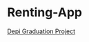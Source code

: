 # Renting-App
[Depi Graduation Project
](https://www.figma.com/design/z1T11yk2DUN7Lc7P7J1aPF/App-for-renting-UI?node-id=0-1&node-type=canvas )
